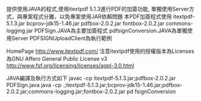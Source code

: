 提供使用JAVA的程式,使用itextpdf 5.1.3進行PDF的加簽功能, 單獨使用Server方式，與專案程式分離，以免專案使用JAR依賴問題 本PDF加簽程式使用 itextpdf-5.1.3.jar bcprov-jdk15-1.46.jar pdfbox-2.0.2.jar fontbox-2.0.2.jar commons-logging.jar PDFSign.JAVA為主要加簽程式 pdfsignConversion.JAVA為單獨使用Server PDFSIGNUploadClient為執行範例

HomePage http://www.itextpdf.com/ 注意itextpdf使用的授權版本為Licenses為GNU Affero General Public License v3 http://www.fsf.org/licensing/licenses/agpl-3.0.html

JAVA編譯及執行方式如下 javac -cp itextpdf-5.1.3.jar;pdfbox-2.0.2.jar PDFSign.java java -cp .;itextpdf-5.1.3.jar;bcprov-jdk15-1.46.jar;pdfbox-2.0.2.jar;commons-logging.jar;fontbox-2.0.2.jar pd fsignConversion
